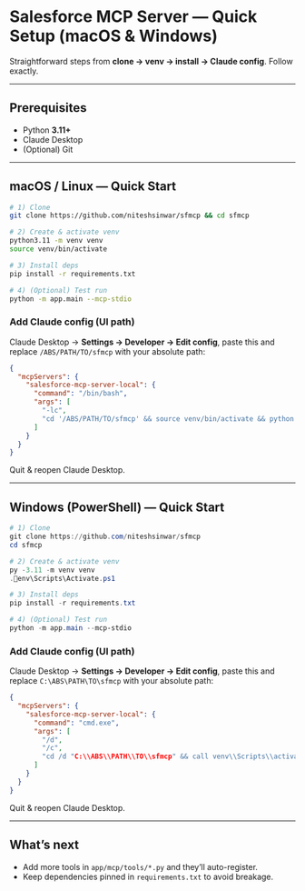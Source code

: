 # Salesforce MCP Server — Quick Setup (macOS & Windows)

Straightforward steps from **clone → venv → install → Claude config**. Follow exactly.

---

## Prerequisites
- Python **3.11+**
- Claude Desktop
- (Optional) Git

---

## macOS / Linux — Quick Start
```bash
# 1) Clone
git clone https://github.com/niteshsinwar/sfmcp && cd sfmcp

# 2) Create & activate venv
python3.11 -m venv venv
source venv/bin/activate

# 3) Install deps
pip install -r requirements.txt

# 4) (Optional) Test run
python -m app.main --mcp-stdio
```

### Add Claude config (UI path)
Claude Desktop → **Settings → Developer → Edit config**, paste this and replace `/ABS/PATH/TO/sfmcp` with your absolute path:

```json
{
  "mcpServers": {
    "salesforce-mcp-server-local": {
      "command": "/bin/bash",
      "args": [
        "-lc",
        "cd '/ABS/PATH/TO/sfmcp' && source venv/bin/activate && python -m app.main --mcp-stdio"
      ]
    }
  }
}
```
Quit & reopen Claude Desktop.

---

## Windows (PowerShell) — Quick Start
```powershell
# 1) Clone
git clone https://github.com/niteshsinwar/sfmcp
cd sfmcp

# 2) Create & activate venv
py -3.11 -m venv venv
.env\Scripts\Activate.ps1

# 3) Install deps
pip install -r requirements.txt

# 4) (Optional) Test run
python -m app.main --mcp-stdio
```

### Add Claude config (UI path)
Claude Desktop → **Settings → Developer → Edit config**, paste this and replace `C:\ABS\PATH\TO\sfmcp` with your absolute path:

```json
{
  "mcpServers": {
    "salesforce-mcp-server-local": {
      "command": "cmd.exe",
      "args": [
        "/d",
        "/c",
        "cd /d "C:\\ABS\\PATH\\TO\\sfmcp" && call venv\\Scripts\\activate && python -m app.main --mcp-stdio"
      ]
    }
  }
}
```
Quit & reopen Claude Desktop.

---

## What’s next

- Add more tools in `app/mcp/tools/*.py` and they’ll auto-register.
- Keep dependencies pinned in `requirements.txt` to avoid breakage.
